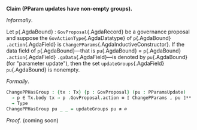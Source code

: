 <!--
```agda

{-# OPTIONS --safe #-}

open import Ledger.Conway.Specification.Abstract
open import Ledger.Conway.Specification.Transaction

module Ledger.Conway.Specification.Gov.Properties.ChangePPGroup
  (txs : _) (open TransactionStructure txs)
  where

open import Ledger.Prelude

instance
  _ : IsSet TxBody GovProposal
  _ = record { toSet = fromList ∘ TxBody.txprop }
```
-->

**Claim (PParam updates have non-empty groups).**

*Informally*.

Let `p`{.AgdaBound} : `GovProposal`{.AgdaRecord} be a governance proposal and suppose the
`GovActionType`{.AgdaDatatype} of `p`{.AgdaBound} `.action`{.AgdaField} is `ChangePParams`{.AgdaInductiveConstructor}.
If the data field of `p`{.AgdaBound}—that is
`pu`{.AgdaBound} = `p`{.AgdaBound} `.action`{.AgdaField} `.gaData`{.AgdaField}—is
denoted by `pu`{.AgdaBound} (for "parameter update"), then the set
`updateGroups`{.AgdaField} `pu`{.AgdaBound} is nonempty.


*Formally*.

```agda
ChangePPHasGroup : {tx : Tx} {p : GovProposal} (pu : PParamsUpdate)
  → p ∈ Tx.body tx → p .GovProposal.action ≡ ⟦ ChangePParams , pu ⟧ᵍᵃ
  → Type
ChangePPHasGroup pu _ _ = updateGroups pu ≢ ∅
```

*Proof*. (coming soon)
